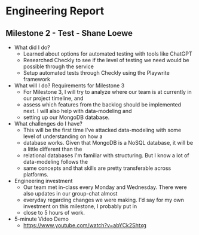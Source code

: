 # Engineering Report

## Milestone 2 - Test - Shane Loewe

* What did I do?
    * Learned about options for automated testing with tools like ChatGPT
    * Researched Checkly to see if the level of testing we need would be possible through the service
    * Setup automated tests through Checkly using the Playwrite framework
* What will I do?  Requirements for Milestone 3
    * For Milestone 3, I will try to analyze where our team is at currently in our project timeline, and
    * assess which features from the backlog should be implemented next. I will also help with data-modeling and
    * setting up our MongoDB database.
* What challenges do I have?
    * This will be the first time I've attacked data-modeling with some level of understanding on how a
    * database works. Given that MongoDB is a NoSQL database, it will be a little different than the 
    * relational databases I'm familiar with structuring. But I know a lot of data-modeling follows the
    * same concepts and that skills are pretty transferable across platforms.
* Engineering investment
    * Our team met in-class every Monday and Wednesday. There were also updates in our group-chat almost
    * everyday regarding changes we were making. I'd say for my own investment on this milestone, I probably put in
    * close to 5 hours of work.
* 5-minute Video Demo
    * https://www.youtube.com/watch?v=abYCk2Shtxg

